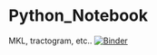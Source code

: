 # Python_Notebook
MKL, tractogram, etc..
[![Binder](https://mybinder.org/badge.svg)](https://mybinder.org/v2/gh/romainviard/Python_Notebook.git/VisuDipy?filepath=Python_Notebook%2FNA%20Vs%20A.ipynb)

